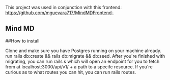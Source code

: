 This project was used in conjunction with this frontend: https://github.com/mguevara717/MindMDFrontend-

## Mind MD

##How to install

Clone and make sure you have Postgres running on your machine already. 
run rails db:create && rails db:migrate && db:seed. 
After you're finished with migrating, you can run rails s which will open an endpoint for you to fetch from at localhost:3000/api/v1/ + a path to a specifc resource. 
If you're curious as to what routes you can hit, you can run rails routes.

